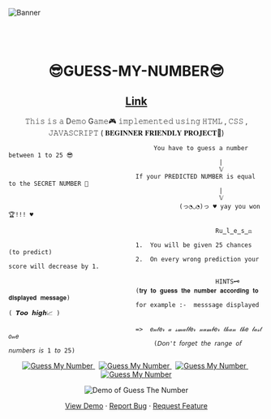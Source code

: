 ![Banner](https://media.giphy.com/headers/GitHub/w8ZJLtJbmuph.gif)
<br>
<br>
<br>
<br>
<h1 align="center"> <strong> 😎GUESS-MY-NUMBER😎 </strong> </h1> 
<h2 align="center"><a href="https://thowfeeksalim.github.io/guess-my-number">Link</a></h2>
<p align="center">
𝚃𝚑𝚒𝚜 𝚒𝚜 𝚊 D𝚎𝚖𝚘 G𝚊𝚖𝚎🎮 𝚒𝚖𝚙𝚕𝚎𝚖𝚎𝚗𝚝𝚎𝚍 𝚞𝚜𝚒𝚗𝚐 𝙷𝚃𝙼𝙻 , 𝙲𝚂𝚂 , 𝙹𝙰𝚅𝙰𝚂𝙲𝚁𝙸𝙿𝚃  ( 𝐁𝐄𝐆𝐈𝐍𝐍𝐄𝐑 𝐅𝐑𝐈𝐄𝐍𝐃𝐋𝐘 𝐏𝐑𝐎𝐉𝐄𝐂𝐓🧒)
</p>

                                                           
                                                          
                                                           
                                                                  
                                            You have to guess a number between 1 to 25 😎
                                                              |
                                                              𝕍
                                       If your PREDICTED NUMBER is equal to the SECRET NUMBER 🔐
                                                              |
                                                              𝕍
                                                   (っ◔◡◔)っ ♥ yay you won🏆!!! ♥
                                                                           
                                                             Ru̳l̳e̳s̳⚖️
                                                                    
                                       1.  You will be given 25 chances (to predict)
                                       2.  On every wrong prediction your score will decrease by 1.
                                                               
                                                             HINTS🗝️
                                       (𝐭𝐫𝐲 𝐭𝐨 𝐠𝐮𝐞𝐬𝐬 𝐭𝐡𝐞 𝐧𝐮𝐦𝐛𝐞𝐫 𝐚𝐜𝐜𝐨𝐫𝐝𝐢𝐧𝐠 𝐭𝐨 𝐝𝐢𝐬𝐩𝐥𝐚𝐲𝐞𝐝 𝐦𝐞𝐬𝐬𝐚𝐠𝐞)
                                       for example :-  messsage displayed ( 𝙏𝙤𝙤 𝙝𝙞𝙜𝙝📈 )
                                                                   
                                       =>  𝑒𝓃𝓉𝑒𝓇 𝒶 𝓈𝓂𝒶𝓁𝓁𝑒𝓇 𝓃𝓊𝓂𝒷𝑒𝓇 𝓉𝒽𝒶𝓃 𝓉𝒽𝑒 𝓁𝒶𝓈𝓉 𝑜𝓃𝑒
                                            (𝘋𝘰𝘯'𝘵 𝘧𝘰𝘳𝘨𝘦𝘵 𝘵𝘩𝘦 𝘳𝘢𝘯𝘨𝘦 𝘰𝘧 𝘯𝘶𝘮𝘣𝘦𝘳𝘴 𝘪𝘴 1 𝘵𝘰 25) 
<p align="center">                   
<a href="https://github.com/thowfeeksalim/GUESS-MY-NUMBER/fork" target="blank">            
<img src="https://img.shields.io/github/forks/thowfeeksalim/GUESS-MY-NUMBER?style=flat-square" alt="Guess My Number"/>
</a>&nbsp;
<a href="https://github.com/thowfeeksalim/GUESS-MY-NUMBER/stargazers" target="blank">
<img src="https://img.shields.io/github/stars/thowfeeksalim/GUESS-MY-NUMBER?style=flat-square" alt="Guess My Number"/>
</a>&nbsp;
<a href="https://github.com/thowfeeksalim/GUESS-MY-NUMBER/issues" target="blank">
<img src="https://img.shields.io/github/issues/thowfeeksalim/GUESS-MY-NUMBER?style=flat-square" alt="Guess My Number"/>
</a>&nbsp;
<a href="https://github.com/thowfeeksalim/GUESS-MY-NUMBER/pulls" target="blank">
<img src="https://img.shields.io/github/issues-pr/thowfeeksalim/GUESS-MY-NUMBER?style=flat-square" alt="Guess My Number"/>
</a>
</p>
  <p align="center">      
 <img src="./videos/guess the number.gif" alt="Demo of Guess The Number">
 <br>
</p> 
<p align="center">
  <a href="https://thowfeeksalim.github.io/GUESS-MY-NUMBER/Guess%20the%20Number/game.html" target="blank">View Demo</a>
  ·
  <a href="https://github.com/thowfeeksalim/GUESS-MY-NUMBER/issues/new/choose">Report Bug</a>
  ·
  <a href="https://github.com/thowfeeksalim/GUESS-MY-NUMBER/issues/new/choose">Request Feature</a>
</p>

                                                                       
